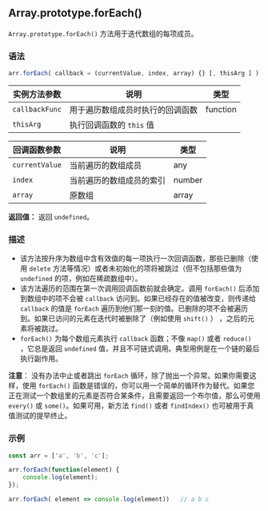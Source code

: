 ## Array.prototype.forEach()

`Array.prototype.forEach()` 方法用于迭代数组的每项成员。

### 语法

```js
arr.forEach( callback = (currentValue, index, array) {} [, thisArg ] )
```

| 实例方法参数   | 说明                             | 类型     |
| -------------- | -------------------------------- | -------- |
| `callbackFunc` | 用于遍历数组成员时执行的回调函数 | function |
| `thisArg`      | 执行回调函数的 `this` 值         |          |

| 回调函数参数   | 说明                     | 类型   |
| -------------- | ------------------------ | ------ |
| `currentValue` | 当前遍历的数组成员       | any    |
| `index`        | 当前遍历的数组成员的索引 | number |
| `array`        | 原数组                   | array  |

**返回值：** 返回 `undefined`。

### 描述

- 该方法按升序为数组中含有效值的每一项执行一次回调函数，那些已删除（使用 `delete` 方法等情况）或者未初始化的项将被跳过（但不包括那些值为 `undefined` 的项，例如在稀疏数组中）。
- 该方法遍历的范围在第一次调用回调函数前就会确定。调用 `forEach()` 后添加到数组中的项不会被 `callback` 访问到。如果已经存在的值被改变，则传递给 `callback` 的值是 `forEach` 遍历到他们那一刻的值。已删除的项不会被遍历到。如果已访问的元素在迭代时被删除了（例如使用 `shift()` ） ，之后的元素将被跳过。
- `forEach()` 为每个数组元素执行 `callback` 函数；不像 `map()` 或者 `reduce()` ，它总是返回 `undefined` 值，并且不可链式调用。典型用例是在一个链的最后执行副作用。

**注意**： 没有办法中止或者跳出 `forEach`  循环，除了抛出一个异常。如果你需要这样，使用 `forEach()` 函数是错误的，你可以用一个简单的循环作为替代。如果您正在测试一个数组里的元素是否符合某条件，且需要返回一个布尔值，那么可使用 `every()` 或 `some()`。如果可用，新方法 `find()` 或者 `findIndex()` 也可被用于真值测试的提早终止。

### 示例

```js
const arr = ['a', 'b', 'c'];

arr.forEach(function(element) {
    console.log(element);
});

arr.forEach( element => console.log(element))	// a b c
```

